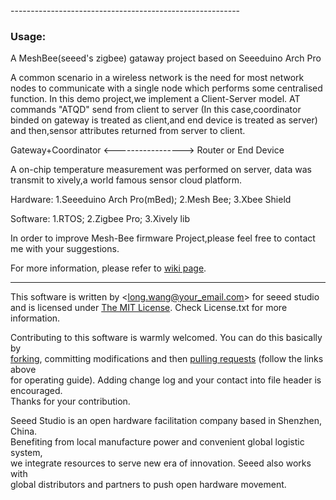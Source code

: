 <Gateway-MeshBee>
---------------------------------------------------------

### Usage:
A MeshBee(seeed's zigbee) gataway project based on Seeeduino Arch Pro

A common scenario in a wireless network is the need for most network nodes to communicate with
a single node which performs some centralised function.
In this demo project,we implement a Client-Server model. AT commands "ATQD" send from client to server
(In this case,coordinator binded on gateway is treated as client,and end device is treated as server)
and then,sensor attributes returned from server to client.

Gateway+Coordinator <-----------------> Router or End Device

A on-chip temperature measurement was performed on server, data was transmit to xively,a world famous sensor 
cloud platform.

Hardware:
        1.Seeeduino Arch Pro(mBed);
        2.Mesh Bee;
        3.Xbee Shield
        
Software:
        1.RTOS;
        2.Zigbee Pro;
        3.Xively lib

In order to improve Mesh-Bee firmware Project,please feel free to contact me with your suggestions.

For more information, please refer to [wiki page](<wiki url>).

    
----

This software is written by <long.wang@your_email.com> for seeed studio<br>
and is licensed under [The MIT License](http://opensource.org/licenses/mit-license.php). Check License.txt for more information.<br>

Contributing to this software is warmly welcomed. You can do this basically by<br>
[forking](https://help.github.com/articles/fork-a-repo), committing modifications and then [pulling requests](https://help.github.com/articles/using-pull-requests) (follow the links above<br>
for operating guide). Adding change log and your contact into file header is encouraged.<br>
Thanks for your contribution.

Seeed Studio is an open hardware facilitation company based in Shenzhen, China. <br>
Benefiting from local manufacture power and convenient global logistic system, <br>
we integrate resources to serve new era of innovation. Seeed also works with <br>
global distributors and partners to push open hardware movement.<br>

